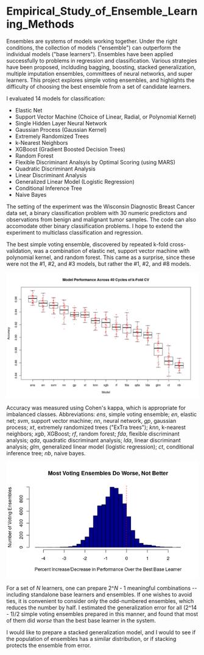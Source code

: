 # Empirical_Study_of_Ensemble_Learning_Methods

Ensembles are systems of models working together. Under the right conditions, the collection of models ("ensemble") can outperform the individual models ("base learners"). Ensembles have been applied successfully to problems in regression and classification. Various strategies have been proposed, inclduding bagging, boosting, stacked generalization, multiple imputation ensembles, committees of neural networks, and super learners. This project explores simple voting ensembles, and highlights the difficulty of choosing the best ensemble from a set of candidate learners.

I evaluated 14 models for classification:
* Elastic Net
* Support Vector Machine (Choice of Linear, Radial, or Polynomial Kernel)
* Single Hidden Layer Neural Network
* Gaussian Process (Gaussian Kernel)
* Extremely Randomized Trees
* k-Nearest Neighbors
* XGBoost (Gradient Boosted Decision Trees)
* Random Forest
* Flexible Discriminant Analsyis by Optimal Scoring (using MARS)
* Quadratic Discriminant Analysis
* Linear Discriminant Analysis
* Generalized Linear Model (Logistic Regression)
* Conditional Inference Tree
* Naive Bayes

The setting of the experiment was the Wisconsin Diagnostic Breast Cancer data set, a binary classification problem with 30 numeric predictors and observations from benign and malignant tumor samples. The code can also accomodate other binary classification problems. I hope to extend the experiment to multiclass classification and regression.

The best simple voting ensemble, discovered by repeated k-fold cross-validation, was a combination of elastic net, support vector machine with polynomial kernel, and random forest. This came as a surprise, since these were not the #1, #2, and #3 models, but rather the #1, #2, and #8 models.

![Figure 1](https://github.com/timothygmitchell/Empirical_Study_of_Ensemble_Learning_Methods/blob/main/ModelPerformance.png)

Accuracy was measured using Cohen's kappa, which is appropriate for imbalanced classes. Abbreviations: *ens*, simple voting ensemble; *en*, elastic net; *svm*, support vector machine; *nn*, neural network, *gp*, gaussian process; *xt*, extremely randomized trees ("ExTra trees"); *knn*, k-nearest neighbors; *xgb*, XGBoost; *rf*, random forest; *fda*, flexible discriminant analysis; *qda*, quadratic discriminant analysis; *lda*, linear discriminant analysis; *glm*, generalized linear model (logistic regression); *ct*, conditional inference tree; *nb*, naive bayes.

![Figure 2](https://github.com/timothygmitchell/Empirical_Study_of_Ensemble_Learning_Methods/blob/main/HistEnsemblePerformance.png)

For a set of *N* learners, one can prepare 2^*N* - 1 meaningful combinations -- including standalone base learners and ensembles. If one wishes to avoid ties, it is convenient to consider only the odd-numbered ensembles, which reduces the number by half. I estimated the generalization error for all (2^14 - 1)/2 simple voting ensembles prepared in this manner, and found that most of them did *worse* than the best base learner in the system.

I would like to prepare a stacked generalization model, and I would to see if the population of ensembles has a similar distribution, or if stacking protects the ensemble from error.
